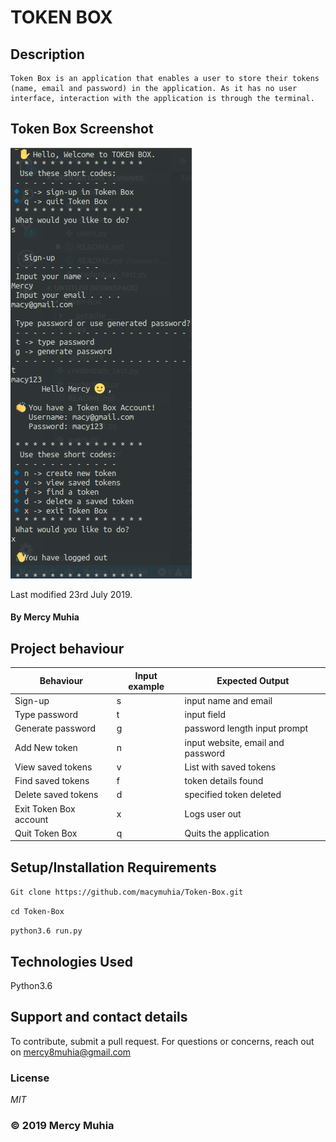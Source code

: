 # TOKEN BOX
## Description
```
Token Box is an application that enables a user to store their tokens (name, email and password) in the application. As it has no user interface, interaction with the application is through the terminal.
```
## Token Box Screenshot
![Token Box Screenshot](images/screenshot.png)

Last modified 23rd July 2019.
#### By **Mercy Muhia**

## Project behaviour

  Behaviour | Input example | Expected Output
--- | --- | ---
Sign-up | s | input name and email
Type password | t | input field
Generate password | g | password length input prompt
Add New token | n | input website, email and password
View saved tokens | v | List with saved tokens
Find saved tokens | f | token details found
Delete saved tokens | d | specified token deleted
Exit Token Box account | x | Logs user out
Quit Token Box | q | Quits the application

 
## Setup/Installation Requirements
```Git clone https://github.com/macymuhia/Token-Box.git```

```cd Token-Box```

```python3.6 run.py```
## Technologies Used
Python3.6
## Support and contact details
To contribute, submit a pull request. 
For questions or concerns, reach out on mercy8muhia@gmail.com
### License
*MIT*

### &copy; 2019 Mercy Muhia